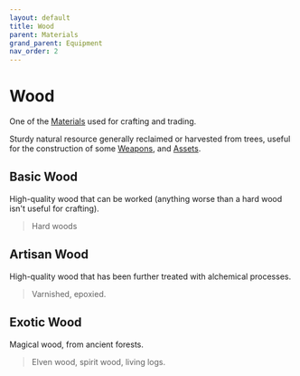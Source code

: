 ```yaml
---
layout: default
title: Wood
parent: Materials
grand_parent: Equipment
nav_order: 2
---
```

# Wood
One of the [Materials](Materials) used for crafting and trading.

Sturdy natural resource generally reclaimed or harvested from trees, useful for the construction of some [Weapons](Weapons), and [Assets](Assets).

## Basic Wood
High-quality wood that can be worked (anything worse than a hard wood isn't useful for crafting).

> Hard woods

## Artisan Wood
High-quality wood that has been further treated with alchemical processes.

> Varnished, epoxied.

## Exotic Wood
Magical wood, from ancient forests.

> Elven wood, spirit wood, living logs.